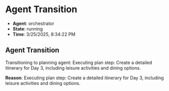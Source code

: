 # Agent Transition

- **Agent**: orchestrator
- **State**: running
- **Time**: 3/25/2025, 8:34:22 PM

## Agent Transition

Transitioning to planning agent: Executing plan step: Create a detailed itinerary for Day 3, including leisure activities and dining options.

**Reason**: Executing plan step: Create a detailed itinerary for Day 3, including leisure activities and dining options.

